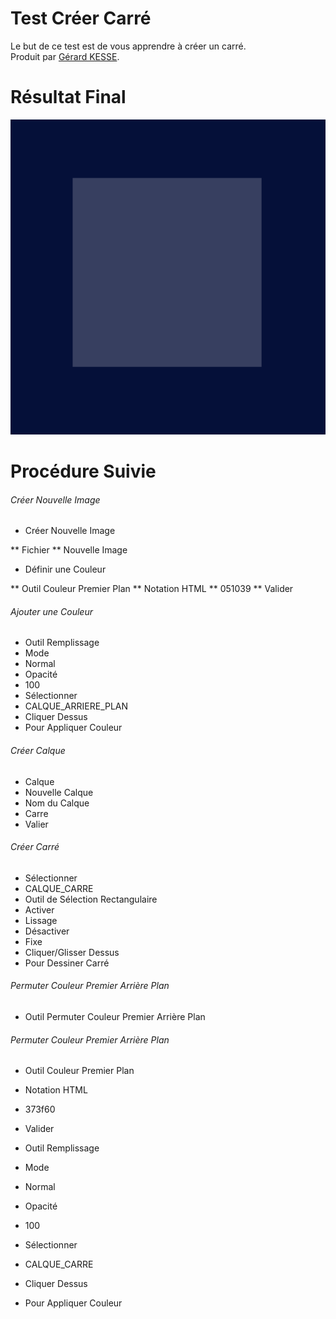 # Test Créer Carré 

Le but de ce test est de vous apprendre à créer un carré.  
Produit par 
[Gérard KESSE](https://github.com/gkesse/ "https://github.com/gkesse").

# Résultat Final

![Logo.png](https://raw.githubusercontent.com/gkesse/ReadyGimp/master/Forme_Geometrique/Carre.png)

# Procédure Suivie

###### Créer Nouvelle Image

* Créer Nouvelle Image

** Fichier
** Nouvelle Image

* Définir une Couleur

** Outil Couleur Premier Plan
** Notation HTML
** 051039
** Valider

###### Ajouter une Couleur

* Outil Remplissage
* Mode
* Normal
* Opacité
* 100
* Sélectionner
* CALQUE_ARRIERE_PLAN
* Cliquer Dessus
* Pour Appliquer Couleur

###### Créer Calque

* Calque
* Nouvelle Calque
* Nom du Calque
* Carre
* Valier

###### Créer Carré

* Sélectionner
* CALQUE_CARRE
* Outil de Sélection Rectangulaire
* Activer
* Lissage
* Désactiver
* Fixe
* Cliquer/Glisser Dessus
* Pour Dessiner Carré

###### Permuter Couleur Premier Arrière Plan

* Outil Permuter Couleur Premier Arrière Plan

###### Permuter Couleur Premier Arrière Plan

* Outil Couleur Premier Plan
* Notation HTML
* 373f60
* Valider


* Outil Remplissage
* Mode
* Normal
* Opacité
* 100
* Sélectionner
* CALQUE_CARRE
* Cliquer Dessus
* Pour Appliquer Couleur
